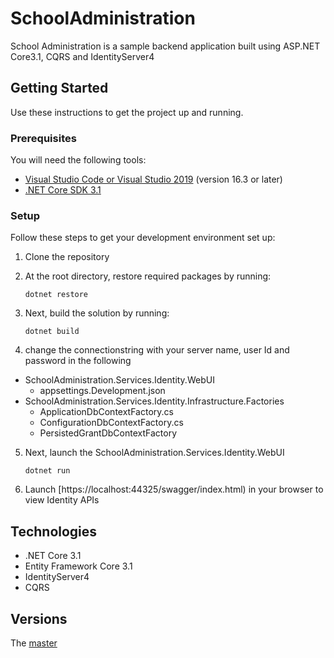 # SchoolAdministration
School Administration is a sample backend application built using ASP.NET Core3.1, CQRS and IdentityServer4

## Getting Started
Use these instructions to get the project up and running.

### Prerequisites
You will need the following tools:

* [Visual Studio Code or Visual Studio 2019](https://visualstudio.microsoft.com/vs/) (version 16.3 or later)
* [.NET Core SDK 3.1](https://dotnet.microsoft.com/download/dotnet-core/3.1)
### Setup
Follow these steps to get your development environment set up:

  1. Clone the repository
  2. At the root directory, restore required packages by running:
      ```
     dotnet restore
     ```
  3. Next, build the solution by running:
     ```
     dotnet build
     ```

  4. change the connectionstring with your server name, user Id and password in the following
  * SchoolAdministration.Services.Identity.WebUI
  	- appsettings.Development.json
  * SchoolAdministration.Services.Identity.Infrastructure.Factories
	- ApplicationDbContextFactory.cs
	- ConfigurationDbContextFactory.cs 
	- PersistedGrantDbContextFactory
  
  5. Next, launch the SchoolAdministration.Services.Identity.WebUI 
      ```
	 dotnet run
	 ```
  
  6. Launch [https://localhost:44325/swagger/index.html) in your browser to view Identity APIs

## Technologies
* .NET Core 3.1
* Entity Framework Core 3.1
* IdentityServer4
* CQRS

## Versions
The [master](https://github.com/SomayaNaeem/SchoolAdministration) 